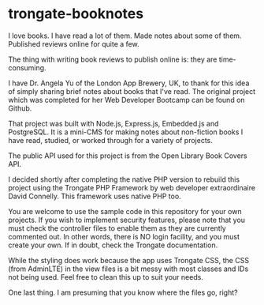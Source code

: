 # trongate-booknotes
I love books. I have read a lot of them. Made notes about some of them. Published reviews online for quite a few.

The thing with writing book reviews to publish online is: they are time-consuming.

I have Dr. Angela Yu of the London App Brewery, UK, to thank for this idea of simply sharing brief notes about books that I've read. The original project which was completed for her Web Developer Bootcamp can be found on Github.

That project was built with Node.js, Express.js, Embedded.js and PostgreSQL. It is a mini-CMS for making notes about non-fiction books I have read, studied, or worked through for a variety of projects.

The public API used for this project is from the Open Library Book Covers API.

I decided shortly after completing the native PHP version to rebuild this project using the Trongate PHP Framework by web developer extraordinaire David Connelly. This framework uses native PHP too.

You are welcome to use the sample code in this repository for your own projects. If you wish to implement security features, please note that you must check the controller files to enable them as they are currently commented out. In other words, there is NO login facility, and you must create your own. If in doubt, check the Trongate documentation.

While the styling does work because the app uses Trongate CSS, the CSS (from AdminLTE) in the view files is a bit messy with most classes and IDs not being used. Feel free to clean this up to suit your needs.

One last thing. I am presuming that you know where the files go, right?

